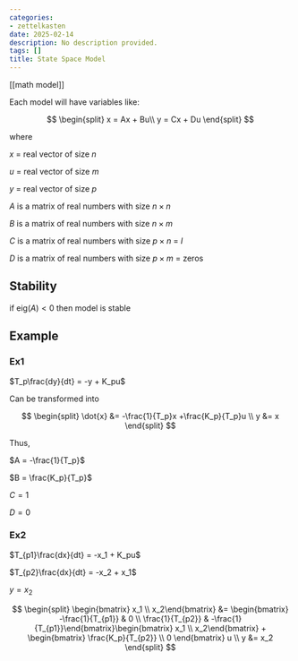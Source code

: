 ```yaml
---
categories:
- zettelkasten
date: 2025-02-14
description: No description provided.
tags: []
title: State Space Model
---
```


[[math model]]

Each model will have variables like:

$$
\begin{split}
x = Ax + Bu\\
y = Cx + Du
\end{split}
$$

where 

$x$ = real vector of size $n$

$u$ = real vector of size $m$

$y$ = real vector of size $p$

$A$ is a matrix of real numbers with size $n\times n$

$B$ is a matrix of real numbers with size $n\times m$

$C$ is a matrix of real numbers with size $p\times n$ = $I$

$D$ is a matrix of real numbers with size $p\times m$ = zeros

## Stability

if $\text{eig}(A) < 0$ then model is stable

## Example

### Ex1

$T_p\frac{dy}{dt} = -y + K_pu$

Can be transformed into

$$
\begin{split}
\dot{x} &= -\frac{1}{T_p}x +\frac{K_p}{T_p}u \\
y &= x
\end{split}
$$

Thus, 

$A = -\frac{1}{T_p}$

$B = \frac{K_p}{T_p}$

$C = 1$

$D = 0$

### Ex2

$T_{p1}\frac{dx}{dt} = -x_1 + K_pu$

$T_{p2}\frac{dx}{dt} = -x_2 + x_1$

$y = x_2$

$$
\begin{split}
\begin{bmatrix} x_1 \\ x_2\end{bmatrix} 
&= \begin{bmatrix} -\frac{1}{T_{p1}} & 0 \\ \frac{1}{T_{p2}} & -\frac{1}{T_{p1}}\end{bmatrix}\begin{bmatrix} x_1 \\ x_2\end{bmatrix} + \begin{bmatrix} \frac{K_p}{T_{p2}} \\ 0 \end{bmatrix} u \\
y &= x_2
\end{split}
$$